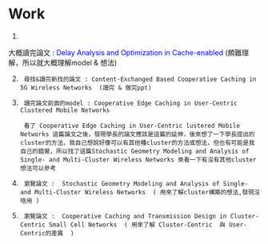 # Work
1. 
大概讀完論文 : <font color=Blue>Delay Analysis and Optimization in Cache-enabled</font>  (頗難理解，所以就大概理解model & 想法)  

2.  
        尋找&讀完新找的論文 : Content-Exchanged Based Cooperative Caching in 5G Wireless Networks  (讀完 & 做完ppt)

3.  
        讀完論文前面的model : Cooperative Edge Caching in User-Centric Clustered Mobile Networks 

        看了 Cooperative Edge Caching in User-Centric lustered Mobile Networks 這篇論文之後，發現學長的論文應該是這篇的延伸，後來想了一下學長提出的cluster的方法，我自己想說好像可以有其他種cluster的方法或想法，但也有可能是我自己的錯覺，所以找了這篇Stochastic Geometry Modeling and Analysis of Single- and Multi-Cluster Wireless Networks 來看一下有沒有其他cluster想法可以參考
4.
        瀏覽論文 :  Stochastic Geometry Modeling and Analysis of Single- and Multi-Cluster Wireless Networks  ( 用來了解cluster構築的想法,發現沒啥用 )
5.
        瀏覽論文 :  Cooperative Caching and Transmission Design in Cluster-Centric Small Cell Networks  ( 用來了解 Cluster-Centric  與 User-Centric的差異  )
        